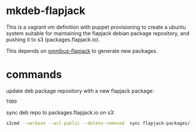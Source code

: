 # mkdeb-flapjack

This is a vagrant vm definition with puppet provisioning to create a ubuntu system suitable for maintaining the flapjack debian package repository, and pushing it to s3 (packages.flapjack.io).

This depends on [omnibus-flapjack](https://github.com/flpjck/omnibus-flapjack) to generate new packages.

# commands

update deb package repository with a new flapjack package:

```
TODO
```

sync deb repo to packages.flapjack.io on s3:

``` bash
s3cmd --verbose --acl-public --delete-removed  sync flapjack-packages/ s3://packages.flapjack.io/
```

